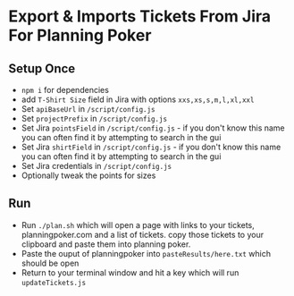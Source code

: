 # Export & Imports Tickets From Jira For Planning Poker

## Setup Once

- `npm i` for dependencies
- add `T-Shirt Size` field in Jira with options `xxs,xs,s,m,l,xl,xxl`
- Set `apiBaseUrl` in `/script/config.js`
- Set `projectPrefix` in `/script/config.js`
- Set Jira `pointsField` in `/script/config.js` - if you don't know this name you can often find it by attempting to search in the gui
- Set Jira `shirtField` in `/script/config.js` - if you don't know this name you can often find it by attempting to search in the gui
- Set Jira credentials in `/script/config.js`
- Optionally tweak the points for sizes

## Run

- Run `./plan.sh` which will open a page with links to your tickets, planningpoker.com and a list of tickets. copy those tickets to your clipboard and paste them into planning poker.
- Paste the ouput of planningpoker into `pasteResults/here.txt` which should be open
- Return to your terminal window and hit a key which will run `updateTickets.js`